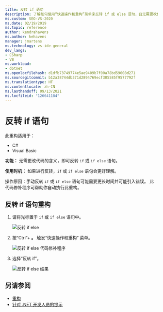 ```yaml
---
title: 反转 if 语句
description: 了解如何使用“快速操作和重构”菜单来反转 if 或 else 语句，且无需更改代码的含义。
ms.custom: SEO-VS-2020
ms.date: 02/19/2019
ms.topic: reference
author: kendrahavens
ms.author: kehavens
manager: jmartens
ms.technology: vs-ide-general
dev_langs:
- CSharp
- VB
ms.workload:
- dotnet
ms.openlocfilehash: d1dfb73749774e5ae9409b7f00a78bd59008d271
ms.sourcegitcommit: b12a38744db371d2894769ecf305585f9577792f
ms.translationtype: HT
ms.contentlocale: zh-CN
ms.lasthandoff: 09/13/2021
ms.locfileid: "126641184"
---
```

# <a name="invert-if-statement"></a>反转 if 语句

此重构适用于：

- C#
- Visual Basic

**功能：** 无需更改代码的含义，即可反转 `if` 或 `if else` 语句。

**使用时机：** 如果进行反转，`if` 或 `if else` 语句会更好理解。

操作原因：手动反转 `if` 或 `if else` 语句可能需要更长时间并可能引入错误。 此代码修补程序可帮助你自动执行此重构。

## <a name="invert-if-statement-refactoring"></a>反转 if 语句重构

1. 请将光标置于 `if` 或 `if else` 语句中。

    ![反转 if else](media/invert-if.png)

2. 按“Ctrl”+ **。** 触发“快速操作和重构”  菜单。

    ![反转 if else 代码修补程序](media/invert-if-codefix.png)

3. 选择“反转 if”。

    ![反转 if else 结果](media/invert-if-codefix-result.png)

## <a name="see-also"></a>另请参阅

- [重构](../refactoring-in-visual-studio.md)
- [针对 .NET 开发人员的提示](../csharp-developer-productivity.md)

